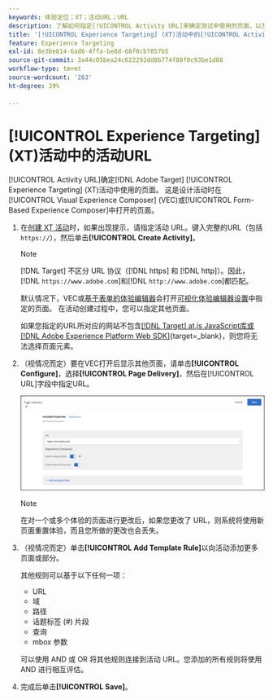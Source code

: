 ```yaml
---
keywords: 体验定位；XT；活动URL；URL
description: 了解如何指定[!UICONTROL Activity URL]来确定测试中使用的页面，以及在使用 [!DNL Adobe Target]设计[!UICONTROL Experience Targeting]活动时打开的页面。
title: '[!UICONTROL Experience Targeting] (XT)活动中的[!UICONTROL Activity URL]是什么？'
feature: Experience Targeting
exl-id: 8e3be814-6ad6-4ffa-be8d-68f0cb7857b5
source-git-commit: 3a44c05bea24c622292dd0b774f88f0c93be1d88
workflow-type: tm+mt
source-wordcount: '263'
ht-degree: 39%

---
```


# [!UICONTROL Experience Targeting] (XT)活动中的活动URL

[!UICONTROL Activity URL]确定[!DNL Adobe Target] [!UICONTROL Experience Targeting] (XT)活动中使用的页面。 这是设计活动时在[!UICONTROL Visual Experience Composer] (VEC)或[!UICONTROL Form-Based Experience Composer]中打开的页面。

1. 在[创建 XT 活动](/help/main/c-activities/t-experience-target/t-xt-create/xt-create.md)时，如果出现提示，请指定活动 URL。键入完整的URL（包括`https://`），然后单击&#x200B;**[!UICONTROL Create Activity]**。

   >[!NOTE]
   >
   >[!DNL Target] 不区分 URL 协议（[!DNL https] 和 [!DNL http]）。因此，[!DNL `https://www.adobe.com`]和[!DNL `http://www.adobe.com`]都匹配。
   >
   >默认情况下，VEC或[基于表单的体验编辑器](/help/main/c-experiences/form-experience-composer.md)会打开[可视化体验编辑器设置](/help/main/administrating-target/visual-experience-composer-set-up.md)中指定的页面。 在活动创建过程中，您可以指定其他页面。
   >
   >如果您指定的URL所对应的网站不包含[[!DNL Target] at.js JavaScript库或 [!DNL Adobe Experience Platform Web SDK]](https://experienceleague.adobe.com/docs/target-dev/developer/client-side/overview.html){target=_blank}，则您将无法选择页面元素。

1. （视情况而定）要在VEC打开后显示其他页面，请单击&#x200B;**[!UICONTROL Configure]**，选择&#x200B;**[!UICONTROL Page Delivery]**，然后在[!UICONTROL URL]字段中指定URL。

   ![“页面交付”对话框](/help/main/c-activities/t-experience-target/t-xt-create/assets/url-config-new.png)

   >[!NOTE]
   >
   >在对一个或多个体验的页面进行更改后，如果您更改了 URL，则系统将使用新页面重置体验，而且您所做的更改也会丢失。

1. （视情况而定）单击&#x200B;**[!UICONTROL Add Template Rule]**&#x200B;以向活动添加更多页面或部分。

   其他规则可以基于以下任何一项：

   * URL
   * 域
   * 路径
   * 话题标签 (#) 片段
   * 查询
   * mbox 参数

   可以使用 AND 或 OR 将其他规则连接到活动 URL。您添加的所有规则将使用 AND 进行相互评估。

1. 完成后单击&#x200B;**[!UICONTROL Save]**。
